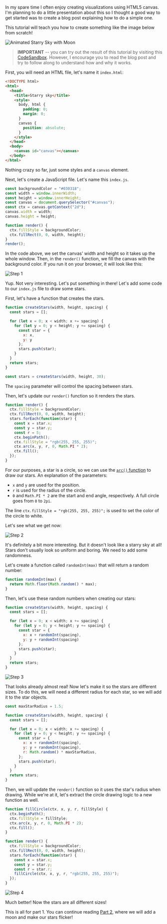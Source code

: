 <!--
.. title: Starry Sky in HTML5 Canvas - Part 1
.. slug: starry-sky-in-html5-canvas-pt1
.. date: 2019-04-13 15:35:56 UTC-06:00
.. tags: tutorials, javascript, programming-projects, canvas
.. category: 
.. link: 
.. description: 
.. type: text
-->

In my spare time I often enjoy creating visualizations using HTML5 canvas.
I'm planning to do a little presentation about this so I thought a good way to get started was to create a blog post explaining how to do a simple one.

This tutorial will teach you how to create something like the image below from scratch!

![Animated Starry Sky with Moon](/galleries/screenshots/starry/moon.gif)

>**IMPORTANT** -- you can try out the result of this tutorial by visiting this [CodeSandbox](https://codesandbox.io/s/kmrx1z6wn7?fontsize=14).
>However, I encourage you to read the blog post and try to follow along to understand how and why it works.

First, you will need an HTML file, let's name it `index.html`:

```html
<!DOCTYPE html>
<html>
  <head>
    <title>Starry sky</title>
    <style>
      body, html {
        padding: 0;
        margin: 0;
      }
      canvas {
        position: absolute;
      }
    </style>
  </head>
  <body>
    <canvas id="canvas"></canvas>
  </body>
</html>

```
Nothing crazy so far, just some styles and a `canvas` element.

Next, let's create a JavaScript file. Let's name this `index.js`.

```js
const backgroundColor = "#030318";
const width = window.innerWidth;
const height = window.innerHeight;
const canvas = document.querySelector("#canvas");
const ctx = canvas.getContext("2d");
canvas.width = width;
canvas.height = height;

function render() {
  ctx.fillStyle = backgroundColor;
  ctx.fillRect(0, 0, width, height);
}
render();
```

In the code above, we set the canvas' width and height so it takes up the whole window.
Then, in the `render()` function, we fill the canvas with the background color.
If you run it on your browser, it will look like this:

![Step 1](/galleries/screenshots/starry/step1.png)

Yup. Not very interesting. Let's put something in there!
Let's add some code to our `index.js` file to draw some stars.

First, let's have a function that creates the stars.
```js
function createStars(width, height, spacing) {
  const stars = [];

  for (let x = 0; x < width; x += spacing) {
    for (let y = 0; y < height; y += spacing) {
      const star = {
        x: x,
        y: y
      };
      stars.push(star);
    }
  }
  return stars;
}

const stars = createStars(width, height, 30);
```
The `spacing` parameter will control the spacing between stars.

Then, let's update our `render()` function so it renders the stars.
```js
function render() {
  ctx.fillStyle = backgroundColor;
  ctx.fillRect(0, 0, width, height);
  stars.forEach(function(star) {
    const x = star.x;
    const y = star.y;
    const r = 5;
    ctx.beginPath();
    ctx.fillStyle = "rgb(255, 255, 255)";
    ctx.arc(x, y, r, 0, Math.PI * 2);
    ctx.fill();
  });
}
```

For our purposes, a star is a circle, so we can use the [`arc()` function](https://developer.mozilla.org/en-US/docs/Web/API/CanvasRenderingContext2D/arc) to draw our stars.
An explanation of the parameters:

* `x` and `y` are used for the position.
* `r` is used for the radius of the circle.
* `0` and `Math.PI * 2` are the start and end angle, respectively.
   A full circle goes from `0` to `2pi`.

The line `ctx.fillStyle = "rgb(255, 255, 255)";` is used to set the color of the circle to white.

Let's see what we get now:

![Step 2](/galleries/screenshots/starry/step2.png)

It's definitely a bit more interesting. But it doesn't look like a starry sky at all!
Stars don't usually look so uniform and boring. We need to add some randomness.

Let's create a function called `randomInt(max)` that will return a random number:
```js
function randomInt(max) {
  return Math.floor(Math.random() * max);
}
```

Then, let's use these random numbers when creating our stars:
```js
function createStars(width, height, spacing) {
  const stars = [];

  for (let x = 0; x < width; x += spacing) {
    for (let y = 0; y < height; y += spacing) {
      const star = {
        x: x + randomInt(spacing),
        y: y + randomInt(spacing)
      };
      stars.push(star);
    }
  }
  return stars;
}
```

![Step 3](/galleries/screenshots/starry/step3.png)

That looks already almost real! Now let's make it so the stars are different sizes.
To do this, we will need a different radius for each star, so we will add it to the star objects.

```js
const maxStarRadius = 1.5;

function createStars(width, height, spacing) {
  const stars = [];

  for (let x = 0; x < width; x += spacing) {
    for (let y = 0; y < height; y += spacing) {
      const star = {
        x: x + randomInt(spacing),
        y: y + randomInt(spacing),
        r: Math.random() * maxStarRadius,
      };
      stars.push(star);
    }
  }
  return stars;
}
```

Then, we will update the `render()` function so it uses the star's radius when drawing.
While we're at it, let's extract the circle drawing logic to a new function as well.

```js
function fillCircle(ctx, x, y, r, fillStyle) {
  ctx.beginPath();
  ctx.fillStyle = fillStyle;
  ctx.arc(x, y, r, 0, Math.PI * 2);
  ctx.fill();
}

function render() {
  ctx.fillStyle = backgroundColor;
  ctx.fillRect(0, 0, width, height);
  stars.forEach(function(star) {
    const x = star.x;
    const y = star.y;
    const r = star.r;
    fillCircle(ctx, x, y, r, "rgb(255, 255, 255)");
  });
}
```

![Step 4](/galleries/screenshots/starry/step4.png)

Much better! Now the stars are all different sizes!

This is all for part 1. You can continue reading [Part 2](./starry-sky-in-html5-canvas-pt2.html), where we will add a moon and make our stars flicker!